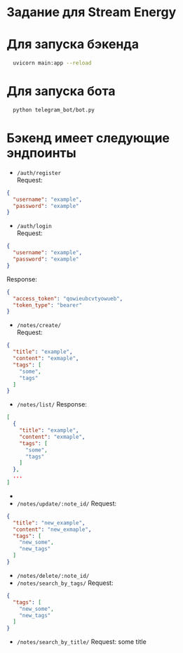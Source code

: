 # Задание для Stream Energy

# Для запуска бэкенда
```bash
  uvicorn main:app --reload
```

# Для запуска бота 
```bash
  python telegram_bot/bot.py
```

# Бэкенд имеет следующие эндпоинты
- `/auth/register`\
Request:
```json
{
  "username": "example",
  "password": "example"
}
```
- `/auth/login`\
Request:
```json
{
  "username": "example",
  "password": "example"
}
```
Response:
```json
{
  "access_token": "qowieubcvtyowueb",
  "token_type": "bearer"
}
```

- `/notes/create/`\
Request:
```json
{
  "title": "example",
  "content": "exmaple",
  "tags": [
    "some",
    "tags"
  ]
}
```
- `/notes/list/`
Response:
```json
[
  {
    "title": "example",
    "content": "exmaple",
    "tags": [
      "some",
      "tags"
    ]
  },
  ...
]
```
-
- `/notes/update/:note_id/`
Request:
```json
{
  "title": "new_example",
  "content": "new_exmaple",
  "tags": [
    "new_some",
    "new_tags"
  ]
}
```
- `/notes/delete/:note_id/`
- `/notes/search_by_tags/`
  Request:
```json
{
  "tags": [
    "new_some",
    "new_tags"
  ]
}
```
- `/notes/search_by_title/`
Request:
  some title
  
